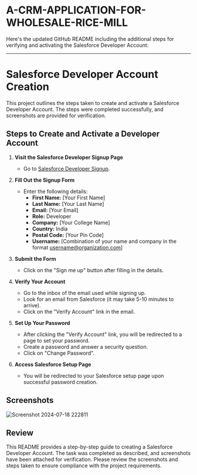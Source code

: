 # A-CRM-APPLICATION-FOR-WHOLESALE-RICE-MILL
Here's the updated GitHub README including the additional steps for verifying and activating the Salesforce Developer Account:

---

# Salesforce Developer Account Creation

This project outlines the steps taken to create and activate a Salesforce Developer Account. The steps were completed successfully, and screenshots are provided for verification.

## Steps to Create and Activate a Developer Account

1. **Visit the Salesforce Developer Signup Page**
   - Go to [Salesforce Developer Signup](https://developer.salesforce.com/signup).

2. **Fill Out the Signup Form**
   - Enter the following details:
     - **First Name:** [Your First Name]
     - **Last Name:** [Your Last Name]
     - **Email:** [Your Email]
     - **Role:** Developer
     - **Company:** [Your College Name]
     - **Country:** India
     - **Postal Code:** [Your Pin Code]
     - **Username:** [Combination of your name and company in the format username@organization.com]
   
3. **Submit the Form**
   - Click on the "Sign me up" button after filling in the details.

4. **Verify Your Account**
   - Go to the inbox of the email used while signing up. 
   - Look for an email from Salesforce (it may take 5-10 minutes to arrive).
   - Click on the "Verify Account" link in the email.

5. **Set Up Your Password**
   - After clicking the "Verify Account" link, you will be redirected to a page to set your password.
   - Create a password and answer a security question.
   - Click on "Change Password".

6. **Access Salesforce Setup Page**
   - You will be redirected to your Salesforce setup page upon successful password creation.


## Screenshots
![Screenshot 2024-07-18 222811](https://github.com/user-attachments/assets/b8da262d-27b5-4b13-ad7e-95b7ef3d3c68)



## Review

This README provides a step-by-step guide to creating a Salesforce Developer Account. The task was completed as described, and screenshots have been attached for verification. Please review the screenshots and steps taken to ensure compliance with the project requirements.


